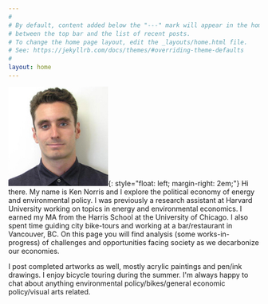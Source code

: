 ```yaml
---
#
# By default, content added below the "---" mark will appear in the home page
# between the top bar and the list of recent posts.
# To change the home page layout, edit the _layouts/home.html file.
# See: https://jekyllrb.com/docs/themes/#overriding-theme-defaults
#
layout: home
---
```

<img src="/assets/ken_norris_300x300.jpg" alt="/assets/ken_norris_300x300.jpg" width="200"/>{: style="float: left; margin-right: 2em;"}
Hi there. My name is Ken Norris and I explore the political economy of energy and environmental policy. I was previously a research assistant at Harvard University working on topics in energy and environmental economics. I earned my MA from the Harris School at the University of Chicago. I also spent time guiding city bike-tours and working at a bar/restaurant in Vancouver, BC. On this page you will find analysis (some works-in-progress) of challenges and opportunities facing society as we decarbonize our economies. 

I post completed artworks as well, mostly acrylic paintings and pen/ink drawings. I enjoy bicycle touring during the summer. I'm always happy to chat about anything environmental policy/bikes/general economic policy/visual arts related. 